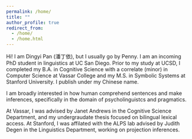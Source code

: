 ```yaml
---
permalink: /home/
title: ""
author_profile: true
redirect_from: 
  - /home/
  - /home.html
---
```


Hi! I am Dingyi Pan (潘丁依), but I usually go by Penny. I am an incoming PhD student in linguistics at UC San Diego. Prior to my study at UCSD, I completed my B.A. in Cognitive Science with a correlate (minor) in Computer Science at Vassar College and my M.S. in Symbolic Systems at Stanford University. I publish under my Chinese name.

I am broadly interested in how human comprehend sentences and make inferences, specifically in the domain of psycholinguistcs and pragmatics.

At Vassar, I was advised by Janet Andrews in the Cognitive Science Department, and my undergraudate thesis focused on bilingual lexical access. 
At Stanford, I was affilated with the ALPS lab advised by Judith Degen in the Linguistics Department, working on projection inferences.